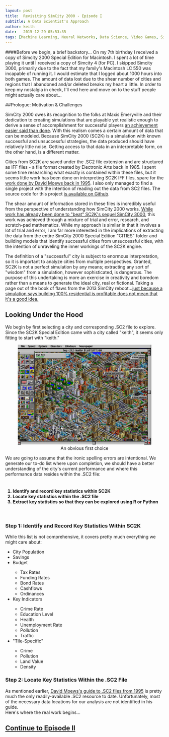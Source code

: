 ```yaml
---
layout: post
title:  Revisiting SimCity 2000 - Episode I
subtitle: A Data Scientist's Approach
author: keith
date:   2015-12-29 05:53:35
tags: [Machine Learning, Neural Networks, Data Science, Video Games, SimCity, Simulation, Hex Editing]
---
```


####Before we begin, a brief backstory...
On my 7th birthday I received a copy of Simcity 2000 Special Edition for Macintosh. I spent a lot of time playing it until I received a copy of Simcity 4 (for PC). I skipped Simcity 3000, primarily due to the fact that my family's Macintosh LC 550 was incapable of running it. I would estimate that I logged about 1000 hours into both games. The amount of data lost due to the shear number of cities and regions that I abandoned and/or deleted breaks my heart a little. In order to keep my nostalgia in check, I'll end here and move on to the stuff people might actually care about...
<br>  

##Prologue: Motivation & Challenges

<p>SimCity 2000 owes its recognition to the folks at Maxis Emeryville and their dedication to creating simulations that are playable yet realistic enough to derive a sense of accomplishment for successful players
<a href="http://www.rockpapershotgun.com/2014/01/07/john-vs-the-trees-woodcutter-simulator-2013/" target="_blank">an achievement easier said than done</a>.
 With this realism comes a certain amount of data that can be modeled. Because SimCity 2000 (SC2K) is a simulation with known successful and unsuccessful strategies, the data produced should have relatively little noise. Getting access to that data in an interpretable form, on the other hand, is a different matter.<p/>
 Cities from SC2K are saved under the .SC2 file extension and are structured as IFF files - a file format created by Electronic Arts back in 1985. I spent some time researching what exactly is contained within these files, but it seems little work has been done on interpreting SC2K IFF files, spare for the <a href="http://djm.cc/simcity-2000-info.txt/" target="_blank">work done by David Moews back in 1995</a>. I also only managed to find a single project with the intention of reading out the data from SC2 files. The source code for this project <a href="https://github.com/emtiu/sc2000tool" target="_blank">is available on Github</a>.
 <p>The shear amount of information stored in these files is incredibly useful from the perspective of understanding how SimCity 2000 works. <a href="https://www.vice.com/read/the-totalitarian-buddhist-who-beat-sim-city/" target="_blank">While work has already been done to "beat" SC2K's sequel SimCity 3000</a>, this work was achieved through a mixture of trial and error, research, and scratch-pad mathematics. While my approach is similar in that it involves a lot of trial and error, I am far more interested in the implications of  extracting the data from the entire SimCity 2000 Special Edition "CITIES" folder and building models that identify successful cities from unsuccessful cities, with the intention of unraveling the inner workings of the SC2K engine.</p> <p>The definition of a "successful" city is subject to enormous interpretation, so it is important to analyze cities from multiple perspectives. Granted, SC2K is not a perfect simulation by any means; extracting any sort of "wisdom" from a simulation, however sophisticated, is dangerous. The purpose of this undertaking is more an exercise in creativity and boredom rather than a means to generate the ideal city, real or fictional. Taking a page out of the book of flaws from the 2013 SimCity reboot...<a href="https://www.youtube.com/watch?v=IHt0kAhXIu4/" target="_blank">just because a simulation says building 100% residential is profitable does not mean that it's a good idea.</a></p>

<h2>Looking Under the Hood</h2>
<p>We begin by first selecting a city and corresponding .SC2 file to explore. Since the SC2K Special Edition came with a city called "keith", it seems only fitting to start with "keith."
 <figure>
  <center><img src="/figs/simcity_ep1/SS_01.jpg" alt="Coincidence?" width = "640"></center>
  <figcaption align="center">An obvious first choice</figcaption>
  </figure>
  We are going to assume that the ironic spelling errors are intentional. We generate our to-do list where upon completion, we should have a better understanding of the city's current performance and where this performance data resides within the .SC2 file: <br><br>

  <h4>
  <ol>
  <li>Identify and record key statistics within SC2K</li>
  <li>Locate key statistics within the .SC2 file</li>
  <li>Extract key statistics so that they can be explored using R or Python</li>
</ol>
  </h4>
  <br>

<h3>Step 1: Identify and Record Key Statistics Within SC2K</h3>
<p>While this list is not comprehensive, it covers pretty much everything we might care about:
<ul>
  <li>City Population</li>
  <li>Savings</li>
  <li>Budget</li>
    <ul>
      <li>Tax Rates</li>
      <li>Funding Rates</li>
      <li>Bond Rates</li>
      <li>Cashflows</li>
      <li>Ordinances</li>
    </ul>
  <li>Key Indicators</li>
  <ul>
    <li>Crime Rate</li>
    <li>Education Level</li>
    <li>Health</li>
    <li>Unemployment Rate</li>
    <li>Pollution</li>
    <li>Traffic</li>
  </ul>
  <li>"Tile-Specific"</li>
  <ul>
    <li>Crime</li>
    <li>Pollution</li>
    <li>Land Value</li>
    <li>Density</li>
  </ul>

</ul>
</p>

<h3>Step 2: Locate Key Statistics Within the .SC2 File</h3>
<p>As mentioned earlier, <a href="http://djm.cc/simcity-2000-info.txt/" target="_blank">David Moews's guide to .SC2 files from 1995</a> is pretty much the only readily-available .SC2 resource to date. Unfortunately,
most of the necessary data locations for our analysis are not identified in his guide. <br>Here's where the real work begins...</p>

<h2><a href="/2015-12-30-exploring_simcity_pt2/">Continue to Episode II</a>
